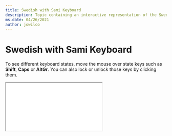 ```yaml
--- 
title: Swedish with Sami Keyboard 
description: Topic containing an interactive representation of the Swedish with Sami Keyboard 
ms.date: 04/26/2021 
author: jowilco 
--- 
```

 
# Swedish with Sami Keyboard 
 
To see different keyboard states, move the mouse over state keys such as **Shift**, **Caps** or **AltGr**. You can also lock or unlock those keys by clicking them. 
 
<iframe src="kbdfi1_2.html"></iframe> 
